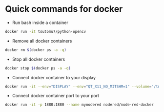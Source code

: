 # Quick commands for docker

* Run bash inside a container

```bash
docker run -it tsutomu7/python-opencv
```

* Remove all docker containers

```bash
docker rm $(docker ps -a -q)
```

* Stop all docker containers

```bash
docker stop $(docker ps -a -q)
```

* Connect docker container to your display

```bash
docker run -it --env="DISPLAY" --env="QT_X11_NO_MITSHM=1" --volume="/tmp/.X11-unix:/tmp/.X11-unix:rw" tsutomu7/python-opencv
```

* Connect docker container port to your port

```bash
docker run -it -p 1880:1880 --name mynodered nodered/node-red-docker
```